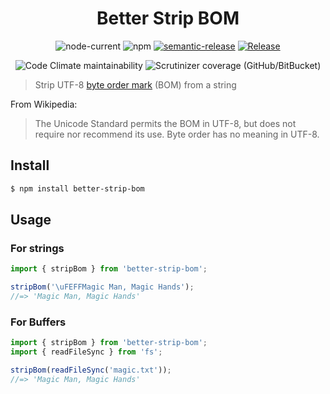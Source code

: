 <div align="center">

# Better Strip BOM

![node-current](https://img.shields.io/node/v/better-strip-bom)
![npm](https://img.shields.io/npm/v/better-strip-bom)
[![semantic-release](https://img.shields.io/badge/%20%20%F0%9F%93%A6%F0%9F%9A%80-semantic--release-e10079.svg)](https://github.com/semantic-release/semantic-release)
[![Release](https://github.com/oblakstudio/better-strip-bom/actions/workflows/release.yml/badge.svg)](https://github.com/oblakstudio/better-strip-bom/actions/workflows/release.yml)

![Code Climate maintainability](https://img.shields.io/codeclimate/maintainability/oblakstudio/better-strip-bom)
![Scrutinizer coverage (GitHub/BitBucket)](https://img.shields.io/scrutinizer/coverage/g/oblakstudio/better-strip-bom/master)

</div>

> Strip UTF-8 [byte order mark](https://en.wikipedia.org/wiki/Byte_order_mark#UTF-8) (BOM) from a string

From Wikipedia:

> The Unicode Standard permits the BOM in UTF-8, but does not require nor recommend its use. Byte order has no meaning in UTF-8.

## Install

```bash
$ npm install better-strip-bom
```
## Usage

### For strings

```ts
import { stripBom } from 'better-strip-bom';

stripBom('\uFEFFMagic Man, Magic Hands');
//=> 'Magic Man, Magic Hands'
```

### For Buffers

```ts
import { stripBom } from 'better-strip-bom';
import { readFileSync } from 'fs';

stripBom(readFileSync('magic.txt'));
//=> 'Magic Man, Magic Hands'
```
